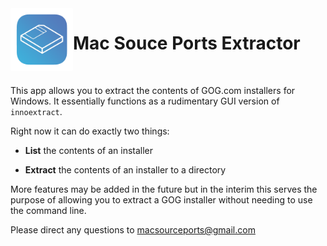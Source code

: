 <img align="left" width="100" height="100" src="https://raw.githubusercontent.com/MacSourcePorts/Extractor/main/Extractor/Assets.xcassets/AppIcon.appiconset/256.png">  

# Mac Souce Ports Extractor

&nbsp;

This app allows you to extract the contents of GOG.com installers for Windows. It essentially functions as a rudimentary GUI version of `innoextract`. 

Right now it can do exactly two things:

- **List** the contents of an installer

- **Extract** the contents of an installer to a directory

More features may be added in the future but in the interim this serves the purpose of allowing you to extract a GOG installer without needing to use the command line. 

Please direct any questions to macsourceports@gmail.com
